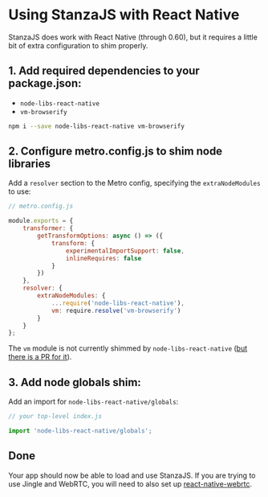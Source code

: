# Using StanzaJS with React Native

StanzaJS does work with React Native (through 0.60), but it requires a little bit of extra configuration to shim properly.

## 1. Add required dependencies to your package.json:

-   `node-libs-react-native`
-   `vm-browserify`

```sh
npm i --save node-libs-react-native vm-browserify
```

## 2. Configure metro.config.js to shim node libraries

Add a `resolver` section to the Metro config, specifying the `extraNodeModules` to use:

```js
// metro.config.js

module.exports = {
    transformer: {
        getTransformOptions: async () => ({
            transform: {
                experimentalImportSupport: false,
                inlineRequires: false
            }
        })
    },
    resolver: {
        extraNodeModules: {
            ...require('node-libs-react-native'),
            vm: require.resolve('vm-browserify')
        }
    }
};
```

The `vm` module is not currently shimmed by `node-libs-react-native` ([but there is a PR for it](https://github.com/parshap/node-libs-react-native/pull/17)).

## 3. Add node globals shim:

Add an import for `node-libs-react-native/globals`:

```js
// your top-level index.js

import 'node-libs-react-native/globals';
```

## Done

Your app should now be able to load and use StanzaJS. If you are trying to use Jingle and WebRTC, you will need to also set up [react-native-webrtc](https://github.com/react-native-webrtc/react-native-webrtc).
